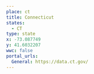 ```yaml
---
place: ct
title: Connecticut
states:
  - CT
type: state
x: -73.087749
y: 41.6032207
wwc: false
portal_urls:
  General: https://data.ct.gov/
---
```

